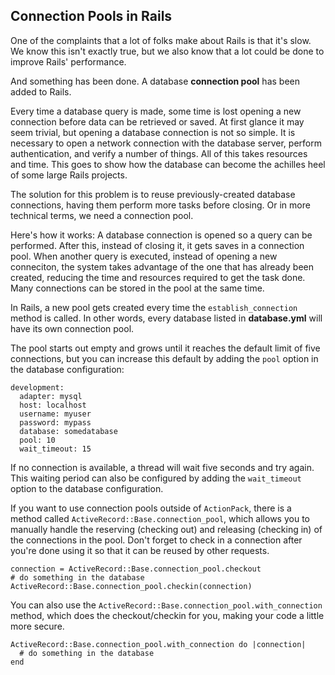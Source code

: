 ## Connection Pools in Rails

One of the complaints that a lot of folks make about Rails is that it's slow. We know this isn't exactly true, but we also know that a lot could be done to improve Rails' performance. 

And something has been done. A database **connection pool** has been added to Rails.

Every time a database query is made, some time is lost opening a new connection before data can be retrieved or saved. At first glance it may seem trivial, but opening a database connection is not so simple. It is necessary to open a network connection with the database server, perform authentication, and verify a number of things. All of this takes resources and time. This goes to show how the database can become the achilles heel of some large Rails projects.

The solution for this problem is to reuse previously-created database connections, having them perform more tasks before closing. Or in more technical terms, we need a connection pool.

Here's how it works: A database connection is opened so a query can be performed. After this, instead of closing it, it gets saves in a connection pool. When another query is executed, instead of opening a new conneciton, the system takes advantage of the one that has already been created, reducing the time and resources required to get the task done. Many connections can be stored in the pool at the same time.

In Rails, a new pool gets created every time the `establish_connection` method is called. In other words, every database listed in **database.yml** will have its own connection pool.

The pool starts out empty and grows until it reaches the default limit of five connections, but you can increase this default by adding the `pool` option in the database configuration:

	development:
	  adapter: mysql
	  host: localhost
	  username: myuser
	  password: mypass
	  database: somedatabase
	  pool: 10
	  wait_timeout: 15

If no connection is available, a thread will wait five seconds and try again. This waiting period can also be configured by adding the `wait_timeout` option to the database configuration.

If you want to use connection pools outside of `ActionPack`, there is a method called  `ActiveRecord::Base.connection_pool`, which allows you to manually handle the reserving (checking out) and releasing (checking in) of the connections in the pool. Don't forget to check in a connection after you're done using it so that it can be reused by other requests.

	connection = ActiveRecord::Base.connection_pool.checkout
	# do something in the database
	ActiveRecord::Base.connection_pool.checkin(connection)

You can also use the `ActiveRecord::Base.connection_pool.with_connection` method, which does the checkout/checkin for you, making your code a little more secure.

	ActiveRecord::Base.connection_pool.with_connection do |connection|
	  # do something in the database
	end